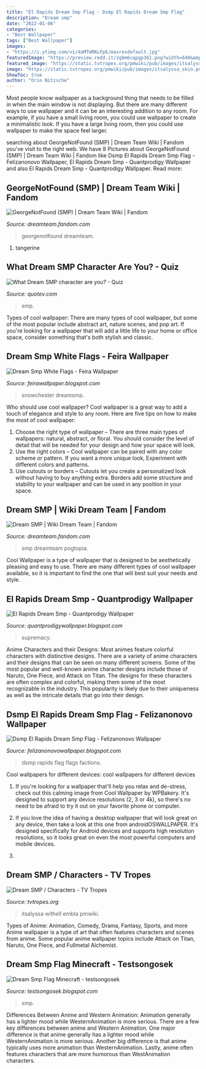 ```yaml
---
title: "El Rapids Dream Smp Flag - Dsmp El Rapids Dream Smp Flag"
description: "Dream smp"
date: "2022-01-06"
categories:
- "Best Wallpaper"
tags: ["Best Wallpaper"]
images:
- "https://i.ytimg.com/vi/4aMTmMALFpE/maxresdefault.jpg"
featuredImage: "https://preview.redd.it/zgbm6cqpgp361.png?width=640&amp;crop=smart&amp;auto=webp&amp;s=482ee0d90975a1b7e027cdaf984ae4eda9245102"
featured_image: "https://static.tvtropes.org/pmwiki/pub/images/itsalyssa_skin.png"
image: "https://static.tvtropes.org/pmwiki/pub/images/itsalyssa_skin.png"
ShowToc: true
author: "Orin Nitzsche"
---
```



Most people know wallpaper as a background thing that needs to be filled in when the main window is not displaying. But there are many different ways to use wallpaper and it can be an interesting addition to any room. For example, if you have a small living room, you could use wallpaper to create a minimalistic look. If you have a large living room, then you could use wallpaper to make the space feel larger.

	

		
searching about GeorgeNotFound (SMP) | Dream Team Wiki | Fandom you've visit to the right web. We have 8 Pictures about GeorgeNotFound (SMP) | Dream Team Wiki | Fandom like Dsmp El Rapids Dream Smp Flag - Felizanonovo Wallpaper, El Rapids Dream Smp - Quantprodigy Wallpaper and also El Rapids Dream Smp - Quantprodigy Wallpaper. Read more:
		
    
## GeorgeNotFound (SMP) | Dream Team Wiki | Fandom

<img loading=lazy src="https://static.wikia.nocookie.net/dream_team/images/9/93/GeorgeNotFound_Skin.png/revision/latest?cb=20210307051427" onerror="this.onerror=null;this.src='https://tse1.mm.bing.net/th?id=OIP.Jzt4daj625Q5PbEAhj4GjgHaJ4&amp;pid=15.1';" alt="GeorgeNotFound (SMP) | Dream Team Wiki | Fandom">

_Source: dreamteam.fandom.com_

>georgenotfound dreamteam. 

	

1. tangerine 

    
## What Dream SMP Character Are You? - Quiz

<img loading=lazy src="https://i.quotev.com/tcpusqsvjvvq.jpg" onerror="this.onerror=null;this.src='https://tse1.mm.bing.net/th?id=OIP.mnAPmigsyp0KcWzbroGtDgHaEC&amp;pid=15.1';" alt="What Dream SMP character are you? - Quiz">

_Source: quotev.com_

>smp. 

	

Types of cool wallpaper:
There are many types of cool wallpaper, but some of the most popular include abstract art, nature scenes, and pop art. If you're looking for a wallpaper that will add a little life to your home or office space, consider something that's both stylish and classic.

    
## Dream Smp White Flags - Feira Wallpaper

<img loading=lazy src="https://i.redd.it/8wgzadmn0rc61.jpg" onerror="this.onerror=null;this.src='https://tse2.mm.bing.net/th?id=OIP.TCA7bCnudhOxJhXrLmQLAwHaFj&amp;pid=15.1';" alt="Dream Smp White Flags - Feira Wallpaper">

_Source: feirawallpaper.blogspot.com_

>snowchester dreamsmp. 

	

Who should use cool wallpaper?
Cool wallpaper is a great way to add a touch of elegance and style to any room. Here are five tips on how to make the most of cool wallpaper: 
1) Choose the right type of wallpaper – There are three main types of wallpapers: natural, abstract, or floral. You should consider the level of detail that will be needed for your design and how your space will look. 
2) Use the right colors – Cool wallpaper can be paired with any color scheme or pattern. If you want a more unique look, Experiment with different colors and patterns. 
3) Use cutouts or borders – Cutouts let you create a personalized look without having to buy anything extra. Borders add some structure and stability to your wallpaper and can be used in any position in your space.

    
## Dream SMP | Wiki Dream Team | Fandom

<img loading=lazy src="https://dreamteam.fandom.com/es/wiki/Especial:RutaDeArchivo/Unofficialpogtopiaflag.png" onerror="this.onerror=null;this.src='https://tse4.mm.bing.net/th?id=OIP.7Dr6AsfmmGKHWbiTarlmZgHaEK&amp;pid=15.1';" alt="Dream SMP | Wiki Dream Team | Fandom">

_Source: dreamteam.fandom.com_

>smp dreamteam pogtopia. 

	

Cool Wallpaper is a type of wallpaper that is designed to be aesthetically pleasing and easy to use. There are many different types of cool wallpaper available, so it is important to find the one that will best suit your needs and style.

    
## El Rapids Dream Smp - Quantprodigy Wallpaper

<img loading=lazy src="https://i.ytimg.com/vi/4aMTmMALFpE/maxresdefault.jpg" onerror="this.onerror=null;this.src='https://tse3.mm.bing.net/th?id=OIP.hqOPXo2zieOX5I1OPcAMRQHaEK&amp;pid=15.1';" alt="El Rapids Dream Smp - Quantprodigy Wallpaper">

_Source: quantprodigywallpaper.blogspot.com_

>supremacy. 

	

Anime Characters and their Designs: Most animes feature colorful characters with distinctive designs.
There are a variety of anime characters and their designs that can be seen on many different screens. Some of the most popular and well-known anime character designs include those of Naruto, One Piece, and Attack on Titan. The designs for these characters are often complex and colorful, making them some of the most recognizable in the industry. This popularity is likely due to their uniqueness as well as the intricate details that go into their design.

    
## Dsmp El Rapids Dream Smp Flag - Felizanonovo Wallpaper

<img loading=lazy src="https://preview.redd.it/zgbm6cqpgp361.png?width=640&amp;crop=smart&amp;auto=webp&amp;s=482ee0d90975a1b7e027cdaf984ae4eda9245102" onerror="this.onerror=null;this.src='https://tse3.mm.bing.net/th?id=OIP.bQaqy5TMB1ik9V2UWdm1RwHaGe&amp;pid=15.1';" alt="Dsmp El Rapids Dream Smp Flag - Felizanonovo Wallpaper">

_Source: felizanonovowallpaper.blogspot.com_

>dsmp rapids flag flags factions. 

	

Cool wallpapers for different devices:
cool wallpapers for different devices 

1. If you're looking for a wallpaper that'll help you relax and de-stress, check out this calming image from Cool Wallpaper by WPBakery. It's designed to support any device resolutions (2, 3 or 4k), so there's no need to be afraid to try it out on your favorite phone or computer.

2. If you love the idea of having a desktop wallpaper that will look great on any device, then take a look at this one from androidOSWALLPAPER. It's designed specifically for Android devices and supports high resolution resolutions, so it looks great on even the most powerful computers and mobile devices.

3.

    
## Dream SMP / Characters - TV Tropes

<img loading=lazy src="https://static.tvtropes.org/pmwiki/pub/images/itsalyssa_skin.png" onerror="this.onerror=null;this.src='https://tse4.mm.bing.net/th?id=OIP.3dsJBNDIvY1LYNr8XE5axAAAAA&amp;pid=15.1';" alt="Dream SMP / Characters - TV Tropes">

_Source: tvtropes.org_

>itsalyssa withell embla pmwiki. 

	

Types of Anime: Animation, Comedy, Drama, Fantasy, Sports, and more
Anime wallpaper is a type of art that often features characters and scenes from anime. Some popular anime wallpaper topics include Attack on Titan, Naruto, One Piece, and Fullmetal Alchemist.

    
## Dream Smp Flag Minecraft - Testsongosek

<img loading=lazy src="https://preview.redd.it/3w2lk36uspc61.jpg?width=3022&amp;format=pjpg&amp;auto=webp&amp;s=dad00bdda166cbaf4edc77c16fd94f3bc93a2544" onerror="this.onerror=null;this.src='https://tse4.mm.bing.net/th?id=OIP.dc2NPgFjwtBvhsWQb_0mpAHaEo&amp;pid=15.1';" alt="Dream Smp Flag Minecraft - testsongosek">

_Source: testsongosek.blogspot.com_

>smp. 

	

Differences Between Anime and Western Animation: Animation generally has a lighter mood while WesternAnimation is more serious.
There are a few key differences between anime and Western Animation. One major difference is that anime generally has a lighter mood while WesternAnimation is more serious. Another big difference is that anime typically uses more animation than WesternAnimation. Lastly, anime often features characters that are more humorous than WestAnimation characters.

